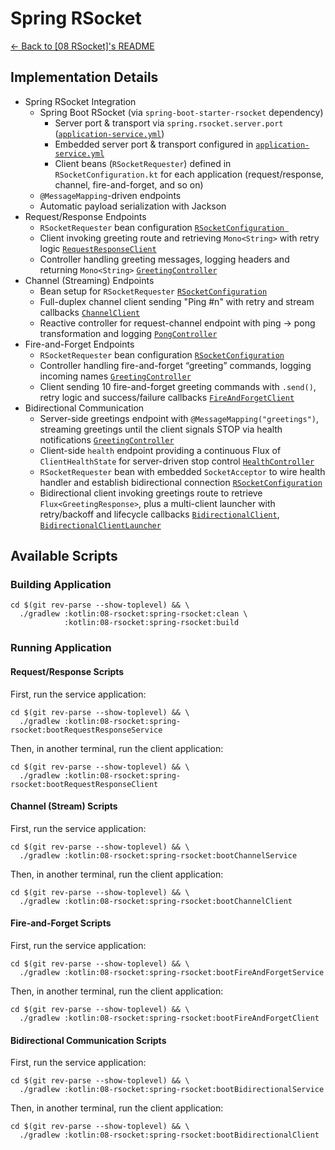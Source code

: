 # Spring RSocket

[← Back to \[08 RSocket\]'s README](../README.md)

## Implementation Details

- Spring RSocket Integration
  - Spring Boot RSocket (via `spring-boot-starter-rsocket` dependency) 
    - Server port & transport via `spring.rsocket.server.port` ([`application-service.yml`](./src/main/resources/application-service.yml))
    - Embedded server port & transport configured in [`application-service.yml`](./src/main/resources/application-service.yml)  
    - Client beans (`RSocketRequester`) defined in `RSocketConfiguration.kt` for each application (request/response, channel, fire-and-forget, and so on)
  - `@MessageMapping`-driven endpoints
  - Automatic payload serialization with Jackson
- Request/Response Endpoints
  - `RSocketRequester` bean configuration [`RSocketConfiguration `](./src/main/kotlin/com/fResult/rsocket/requestResponse/client/RSocketConfiguration.kt)
  - Client invoking greeting route and retrieving `Mono<String>` with retry logic [`RequestResponseClient`](./src/main/kotlin/com/fResult/rsocket/requestResponse/client/RequestResponseClient.kt)
  - Controller handling greeting messages, logging headers and returning `Mono<String>` [`GreetingController`](./src/main/kotlin/com/fResult/rsocket/requestResponse/service/GreetingController.kt)
- Channel (Streaming) Endpoints
  - Bean setup for `RSocketRequester` [`RSocketConfiguration`](./src/main/kotlin/com/fResult/rsocket/channel/client/RSocketConfiguration.kt)
  - Full-duplex channel client sending "Ping #n" with retry and stream callbacks [`ChannelClient`](./src/main/kotlin/com/fResult/rsocket/channel/client/ChannelClient.kt)
  - Reactive controller for request-channel endpoint with ping → pong transformation and logging [`PongController`](./src/main/kotlin/com/fResult/rsocket/channel/service/PongController.kt)
- Fire-and-Forget Endpoints
  - `RSocketRequester` bean configuration [`RSocketConfiguration`](./src/main/kotlin/com/fResult/rsocket/fireAndForget/client/RSocketConfiguration.kt)
  - Controller handling fire-and-forget “greeting” commands, logging incoming names [`GreetingController`](./src/main/kotlin/com/fResult/rsocket/fireAndForget/service/GreetingController.kt)
  - Client sending 10 fire-and-forget greeting commands with `.send()`, retry logic and success/failure callbacks [`FireAndForgetClient`](./src/main/kotlin/com/fResult/rsocket/fireAndForget/client/FireAndForgetClient.kt)
- Bidirectional Communication
  - Server-side greetings endpoint with `@MessageMapping("greetings")`, streaming greetings until the client signals STOP via health notifications [`GreetingController`](./src/main/kotlin/com/fResult/rsocket/bidirectional/service/GreetingController.kt)
  - Client-side `health` endpoint providing a continuous Flux of `ClientHealthState` for server-driven stop control [`HealthController`](./src/main/kotlin/com/fResult/rsocket/bidirectional/client/HealthController.kt)
  - `RSocketRequester` bean with embedded `SocketAcceptor` to wire health handler and establish bidirectional connection [`RSocketConfiguration`](./src/main/kotlin/com/fResult/rsocket/bidirectional/client/RSocketConfiguration.kt)
  - Bidirectional client invoking greetings route to retrieve `Flux<GreetingResponse>`, plus a multi-client launcher with retry/backoff and lifecycle callbacks
    [`BidirectionalClient`](./src/main/kotlin/com/fResult/rsocket/bidirectional/client/BidirectionalClient.kt),
    [`BidirectionalClientLauncher`](./src/main/kotlin/com/fResult/rsocket/bidirectional/client/BidirectionalClientLauncher.kt)

## Available Scripts

### Building Application

```shell
cd $(git rev-parse --show-toplevel) && \
  ./gradlew :kotlin:08-rsocket:spring-rsocket:clean \
            :kotlin:08-rsocket:spring-rsocket:build
```

### Running Application

#### Request/Response Scripts

First, run the service application:

```shell
cd $(git rev-parse --show-toplevel) && \
  ./gradlew :kotlin:08-rsocket:spring-rsocket:bootRequestResponseService
```

Then, in another terminal, run the client application:

```shell
cd $(git rev-parse --show-toplevel) && \
  ./gradlew :kotlin:08-rsocket:spring-rsocket:bootRequestResponseClient
```

#### Channel (Stream) Scripts

First, run the service application:

```shell
cd $(git rev-parse --show-toplevel) && \
  ./gradlew :kotlin:08-rsocket:spring-rsocket:bootChannelService
```

Then, in another terminal, run the client application:

```shell
cd $(git rev-parse --show-toplevel) && \
  ./gradlew :kotlin:08-rsocket:spring-rsocket:bootChannelClient
```

#### Fire-and-Forget Scripts

First, run the service application:

```shell
cd $(git rev-parse --show-toplevel) && \
  ./gradlew :kotlin:08-rsocket:spring-rsocket:bootFireAndForgetService
```

Then, in another terminal, run the client application:

```shell
cd $(git rev-parse --show-toplevel) && \
  ./gradlew :kotlin:08-rsocket:spring-rsocket:bootFireAndForgetClient
```

#### Bidirectional Communication Scripts

First, run the service application:

```shell
cd $(git rev-parse --show-toplevel) && \
  ./gradlew :kotlin:08-rsocket:spring-rsocket:bootBidirectionalService
```

Then, in another terminal, run the client application:

```shell
cd $(git rev-parse --show-toplevel) && \
  ./gradlew :kotlin:08-rsocket:spring-rsocket:bootBidirectionalClient
```
